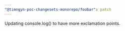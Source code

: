 ```yaml
---
"@timngyn-poc-changesets-monorepo/foobar": patch
---
```


Updating console.log() to have more exclamation points.
